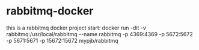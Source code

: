 # rabbitmq-docker
this is a rabbitmq docker project
start:
docker run -dit -v rabbitmq:/usr/local/rabbitmq --name rabbitmq -p 4369:4369 -p 5672:5672 -p 5671:5671 -p 15672:15672 mypjb/rabbitmq
